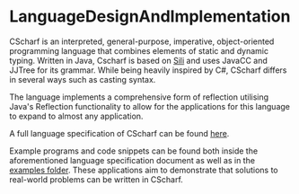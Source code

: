 # LanguageDesignAndImplementation

CScharf is an interpreted, general-purpose, imperative, object-oriented programming language that combines elements of static and dynamic typing. Written in Java, Cscharf is based on [Sili](https://github.com/DaveVoorhis/LDI/tree/master/Sili) and uses JavaCC and JJTree for its grammar. While being heavily inspired by C#, CScharf differs in several ways such as casting syntax.

The language implements a comprehensive form of reflection utilising Java's Reflection functionality to allow for the applications for this language to expand to almost any application.

A full language specification of CScharf can be found [here](https://github.com/faibz/CScharf/blob/master/Language%20Design.pdf).

Example programs and code snippets can be found both inside the aforementioned language specification document as well as in the [examples folder](https://github.com/faibz/CScharf/tree/master/CScharf/examples). These applications aim to demonstrate that solutions to real-world problems can be written in CScharf.
